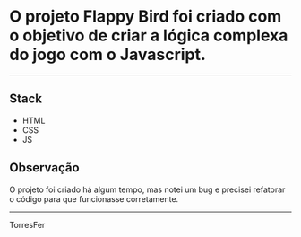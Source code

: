 # O projeto Flappy Bird foi criado com o objetivo de criar a lógica complexa do jogo com o Javascript.
_______________________________________________________________

## Stack
- HTML
- CSS
- JS

## Observação
O projeto foi criado há algum tempo, mas notei um bug e precisei refatorar o código para que funcionasse corretamente.

________________________________________________________________

TorresFer